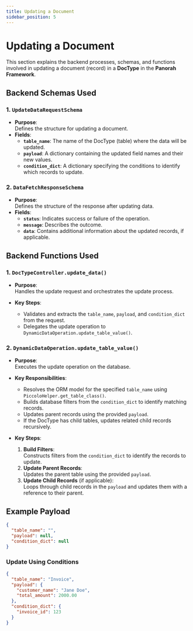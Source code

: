 ```yaml
---
title: Updating a Document
sidebar_position: 5
---
```


# Updating a Document

This section explains the backend processes, schemas, and functions involved in updating a document (record) in a **DocType** in the **Panorah Framework**.


## Backend Schemas Used

### **1. `UpdateDataRequestSchema`**
- **Purpose**:  
  Defines the structure for updating a document.
- **Fields**:
  - **`table_name`**: The name of the DocType (table) where the data will be updated.
  - **`payload`**: A dictionary containing the updated field names and their new values.
  - **`condition_dict`**: A dictionary specifying the conditions to identify which records to update.

### **2. `DataFetchResponseSchema`**
- **Purpose**:  
  Defines the structure of the response after updating data.
- **Fields**:
  - **`status`**: Indicates success or failure of the operation.
  - **`message`**: Describes the outcome.
  - **`data`**: Contains additional information about the updated records, if applicable.


## Backend Functions Used

### **1. `DocTypeController.update_data()`**
- **Purpose**:  
  Handles the update request and orchestrates the update process.

- **Key Steps**:
  - Validates and extracts the `table_name`, `payload`, and `condition_dict` from the request.
  - Delegates the update operation to `DynamicDataOperation.update_table_value()`.


### **2. `DynamicDataOperation.update_table_value()`**
- **Purpose**:  
  Executes the update operation on the database.

- **Key Responsibilities**:
  - Resolves the ORM model for the specified `table_name` using `PiccoloHelper.get_table_class()`.
  - Builds database filters from the `condition_dict` to identify matching records.
  - Updates parent records using the provided `payload`.
  - If the DocType has child tables, updates related child records recursively.

- **Key Steps**:
  1. **Build Filters**:  
     Constructs filters from the `condition_dict` to identify the records to update.
  2. **Update Parent Records**:  
     Updates the parent table using the provided `payload`.
  3. **Update Child Records** (if applicable):  
     Loops through child records in the `payload` and updates them with a reference to their parent.



## Example Payload
```json
{
  "table_name": "",
  "payload": null,
  "condition_dict": null
}
```

### Update Using Conditions
```json
{
  "table_name": "Invoice",
  "payload": {
    "customer_name": "Jane Doe",
    "total_amount": 2000.00
  },
  "condition_dict": {
    "invoice_id": 123
  }
}
